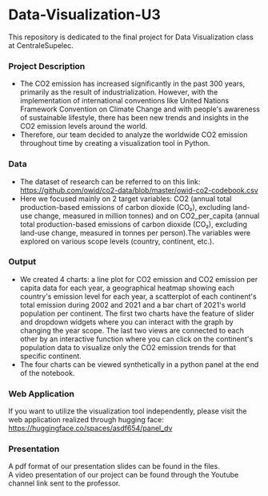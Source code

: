# Data-Visualization-U3
This repository is dedicated to the final project for Data Visualization class at CentraleSupelec. 

### Project Description
* The CO2 emission has increased significantly in the past 300 years, primarily as the result of industrialization. However, with the implementation of international conventions like United Nations Framework Convention on Climate Change and with people's awareness of sustainable lifestyle, there has been new trends and insights in the CO2 emission levels around the world. 
* Therefore, our team decided to analyze the worldwide CO2 emission throughout time by creating a visualization tool in Python. 

### Data
* The dataset of research can be referred to on this link: https://github.com/owid/co2-data/blob/master/owid-co2-codebook.csv
* Here we focused mainly on 2 target variables: CO2 (annual total production-based emissions of carbon dioxide (CO₂), excluding land-use change, measured in million tonnes) and on CO2_per_capita (annual total production-based emissions of carbon dioxide (CO₂), excluding land-use change, measured in tonnes per person).The variables were explored on various scope levels (country, continent, etc.). 

### Output
* We created 4 charts: a line plot for CO2 emission and CO2 emission per capita data for each year, a geographical heatmap showing each country's emission level for each year, a scatterplot of each continent's total emission during 2002 and 2021 and a bar chart of 2021's world population per continent. The first two charts have the feature of slider and dropdown widgets where you can interact with the graph by changing the year scope. The last two views are connected to each other by an interactive function where you can click on the continent's population data to visualize only the CO2 emission trends for that specific continent. 
* The four charts can be viewed synthetically in a python panel at the end of the notebook. 

### Web Application
If you want to utilize the visualization tool independently, please visit the web application realized through hugging face: https://huggingface.co/spaces/asdf654/panel_dv

### Presentation
A pdf format of our presentation slides can be found in the files.
</br>A video presentation of our project can be found through the Youtube channel link sent to the professor.
